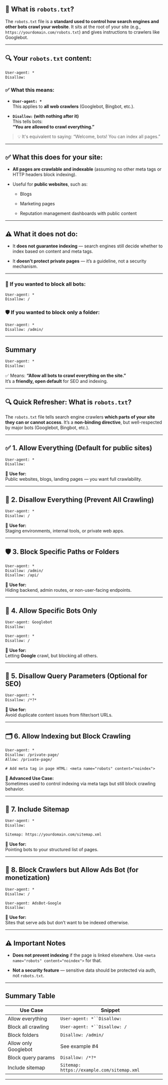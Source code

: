 

## 🧠 What is `robots.txt`?

The `robots.txt` file is a **standard used to control how search engines and other bots crawl your website**. It sits at the root of your site (e.g., `https://yourdomain.com/robots.txt`) and gives instructions to crawlers like Googlebot.

---

## 🔍 Your `robots.txt` content:

```txt
User-agent: *
Disallow:
```

### ✅ What this means:

- **`User-agent: *`**  
    This applies to **all web crawlers** (Googlebot, Bingbot, etc.).
    
- **`Disallow:` (with nothing after it)**  
    This tells bots:  
    **“You are allowed to crawl everything.”**
    

> 💡 It's equivalent to saying: “Welcome, bots! You can index all pages.”

---

## ✅ What this does for your site:

- **All pages are crawlable and indexable** (assuming no other meta tags or HTTP headers block indexing).
    
- Useful for **public websites**, such as:
    
    - Blogs
        
    - Marketing pages
        
    - Reputation management dashboards with public content
        

---

## ⚠️ What it does **not** do:

- It **does not guarantee indexing** — search engines still decide whether to index based on content and meta tags.
    
- It **doesn’t protect private pages** — it’s a guideline, not a security mechanism.
    

---

### 🛑 If you wanted to block all bots:

```txt
User-agent: *
Disallow: /
```

### 🛡️ If you wanted to block only a folder:

```txt
User-agent: *
Disallow: /admin/
```

---

## Summary

```txt
User-agent: *
Disallow:
```

✅ Means: **“Allow all bots to crawl everything on the site.”**  
It’s a **friendly, open default** for SEO and indexing.


---

## 🔍 Quick Refresher: What is `robots.txt`?

The `robots.txt` file tells search engine crawlers **which parts of your site they can or cannot access**. It’s a **non-binding directive**, but well-respected by major bots (Googlebot, Bingbot, etc.).

---

## ✅ 1. **Allow Everything (Default for public sites)**

```txt
User-agent: *
Disallow:
```

📌 **Use for:**  
Public websites, blogs, landing pages — you want full crawlability.

---

## 🚫 2. **Disallow Everything (Prevent All Crawling)**

```txt
User-agent: *
Disallow: /
```

📌 **Use for:**  
Staging environments, internal tools, or private web apps.

---

## 🛡️ 3. **Block Specific Paths or Folders**

```txt
User-agent: *
Disallow: /admin/
Disallow: /api/
```

📌 **Use for:**  
Hiding backend, admin routes, or non-user-facing endpoints.

---

## 🧪 4. **Allow Specific Bots Only**

```txt
User-agent: Googlebot
Disallow:

User-agent: *
Disallow: /
```

📌 **Use for:**  
Letting **Google** crawl, but blocking all others.

---

## 🧱 5. **Disallow Query Parameters (Optional for SEO)**

```txt
User-agent: *
Disallow: /*?*
```

📌 **Use for:**  
Avoid duplicate content issues from filter/sort URLs.

---

## 🗂️ 6. **Allow Indexing but Block Crawling**

```txt
User-agent: *
Disallow: /private-page/
Allow: /private-page/

# Add meta tag in page HTML: <meta name="robots" content="noindex">
```

📌 **Advanced Use Case:**  
Sometimes used to control indexing via meta tags but still block crawling behavior.

---

## 🧾 7. **Include Sitemap**

```txt
User-agent: *
Disallow:

Sitemap: https://yourdomain.com/sitemap.xml
```

📌 **Use for:**  
Pointing bots to your structured list of pages.

---

## 🚧 8. **Block Crawlers but Allow Ads Bot (for monetization)**

```txt
User-agent: *
Disallow: /

User-agent: AdsBot-Google
Disallow:
```

📌 **Use for:**  
Sites that serve ads but don’t want to be indexed otherwise.

---

## ⚠️ Important Notes

- **Does not prevent indexing** if the page is linked elsewhere. Use `<meta name="robots" content="noindex">` for that.
    
- **Not a security feature** — sensitive data should be protected via auth, not `robots.txt`.
    

---

## Summary Table

|Use Case|Snippet|
|---|---|
|Allow everything|`User-agent: *``Disallow:`|
|Block all crawling|`User-agent: *``Disallow: /`|
|Block folders|`Disallow: /admin/`|
|Allow only Googlebot|See example #4|
|Block query params|`Disallow: /*?*`|
|Include sitemap|`Sitemap: https://example.com/sitemap.xml`|

---
